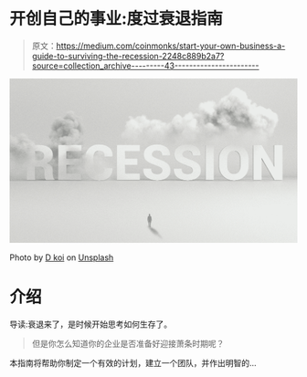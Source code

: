 # 开创自己的事业:度过衰退指南

> 原文：<https://medium.com/coinmonks/start-your-own-business-a-guide-to-surviving-the-recession-2248c889b2a7?source=collection_archive---------43----------------------->

![](img/dc4ac28e614e74ddf9a42690b39069cb.png)

Photo by [D koi](https://unsplash.com/@dkoi?utm_source=medium&utm_medium=referral) on [Unsplash](https://unsplash.com?utm_source=medium&utm_medium=referral)

# 介绍

导读:衰退来了，是时候开始思考如何生存了。

> 但是你怎么知道你的企业是否准备好迎接萧条时期呢？

本指南将帮助你制定一个有效的计划，建立一个团队，并作出明智的…